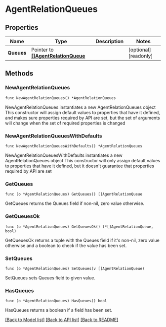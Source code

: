 # AgentRelationQueues

## Properties

Name | Type | Description | Notes
------------ | ------------- | ------------- | -------------
**Queues** | Pointer to [**[]AgentRelationQueue**](AgentRelationQueue.md) |  | [optional] [readonly]

## Methods

### NewAgentRelationQueues

`func NewAgentRelationQueues() *AgentRelationQueues`

NewAgentRelationQueues instantiates a new AgentRelationQueues object
This constructor will assign default values to properties that have it defined,
and makes sure properties required by API are set, but the set of arguments
will change when the set of required properties is changed

### NewAgentRelationQueuesWithDefaults

`func NewAgentRelationQueuesWithDefaults() *AgentRelationQueues`

NewAgentRelationQueuesWithDefaults instantiates a new AgentRelationQueues object
This constructor will only assign default values to properties that have it defined,
but it doesn't guarantee that properties required by API are set

### GetQueues

`func (o *AgentRelationQueues) GetQueues() []AgentRelationQueue`

GetQueues returns the Queues field if non-nil, zero value otherwise.

### GetQueuesOk

`func (o *AgentRelationQueues) GetQueuesOk() (*[]AgentRelationQueue, bool)`

GetQueuesOk returns a tuple with the Queues field if it's non-nil, zero value otherwise
and a boolean to check if the value has been set.

### SetQueues

`func (o *AgentRelationQueues) SetQueues(v []AgentRelationQueue)`

SetQueues sets Queues field to given value.

### HasQueues

`func (o *AgentRelationQueues) HasQueues() bool`

HasQueues returns a boolean if a field has been set.

[[Back to Model list]](../README.md#documentation-for-models) [[Back to API list]](../README.md#documentation-for-api-endpoints) [[Back to README]](../README.md)
